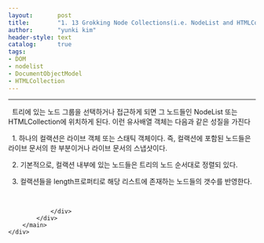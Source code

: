 ```yaml
---
layout:       post
title:        "1. 13 Grokking Node Collections(i.e. NodeList and HTMLCollection)"
author:       "yunki kim"
header-style: text
catalog:      true
tags: 
- DOM
- nodelist
- DocumentObjectModel
- HTMLCollection
---
```


<head></head>
<body id="tt-body-page" class="">
<div id="wrap" class="wrap-right">
    <div id="container">
        <main class="main ">
            <div class="area-main">
                <div class="area-view">
                    <div class="article-header"></div>
                    <hr>
                    <div class="article-view">
                        <div class="contents_style">
                            <p data-ke-size="size16">&nbsp; 트리에 있는 노드 그룹을 선택하거나 접근하게 되면 그 노드들인 NodeList 또는 HTMLCollection에 위치하게 된다. 이런 유사배열 객체는 다음과 같은 성질을 가진다</p>
<p data-ke-size="size16">&nbsp; 1. 하나의 컬랙션은 라이브 객체 또는 스태틱 객체이다. 즉, 컬랙션에 포함된 노드들은 라이브 문서의 한 부분이거나 라이브 문서의 스냅샷이다.</p>
<p data-ke-size="size16">&nbsp; 2. 기본적으로, 컬랙션 내부에 있는 노드들은 트리의 노드 순서대로 정렬되 있다.&nbsp;</p>
<p data-ke-size="size16">&nbsp; 3. 컬랙션들을 length프로퍼티로 해당 리스트에 존재하는 노드들의 갯수를 반영한다.</p>
                        </div>
                        <br>
                        <div class="tags"></div>
                    </div>
                    
                </div>
            </div>
        </main>
    </div>
</div>


</body>